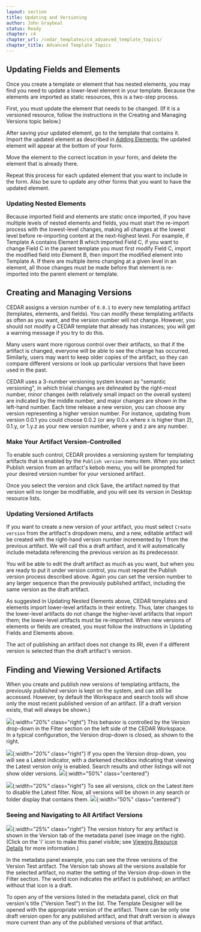 ```yaml
---
layout: section
title: Updating and Versioning
author: John Graybeal
status: Ready
chapter: c4
chapter_url: /cedar_templates/c4_advanced_template_topics/
chapter_title: Advanced Template Topics
---
```


## **Updating Fields and Elements**

Once you create a template or element that has nested elements, 
you may find you need to update a lower-level element in your template.
Because the elements are imported as static resources, this is a two-step process.

First, you must update the element that needs to be changed. 
(If it is a versioned resource, follow the instructions in the Creating and Managing Versions topic below.)

After saving your updated element, go to the template that contains it.
Import the updated element as described in <a href="https://metadatacenter.github.io/cedar-manual/sections/c2/3_adding_elements/">Adding Elements</a>; the updated element will appear at the bottom of your form. 

Move the element to the correct location in your form, 
and delete the element that is already there. 

Repeat this process for each updated element that you want to include in the form.
Also be sure to update any other forms that you want to have the updated element.

### Updating Nested Elements

Because imported field and elements are static once imported, 
if you have multiple levels of nested elements and fields,
you must start the re-import process with the lowest-level changes, 
making all changes at the lowest level before re-importing content at the next-highest level.
For example, if Template A contains Element B which imported Field C, 
if you want to change Field C in the parent template you must first modify Field C,
import the modified field into Element B, then import the modified element into Template A.
If there are multiple items changing at a given level in an element, 
all those changes must be made
before that element is re-imported into the parent element or template.

## **Creating and Managing Versions**

CEDAR assigns a version number of `0.0.1` to every new templating artifact 
(templates, elements, and fields). 
You can modify these templating artifacts as often as you want, 
and the version number will not change. 
However, you should not modify a CEDAR template that already has instances;
you will get a warning message if you try to do this. 

Many users want more rigorous control over their artifacts, so that if the artifact is changed,
everyone will be able to see the change has occurred. 
Similarly, users may want to keep older copies of the artifact, 
so they can compare different versions or look up particular versions 
that have been used in the past.

CEDAR uses a 3-number versioning system known as "semantic versioning", 
in which trivial changes are delineated by the right-most number, 
minor changes (with relatively small impact on the overall system) are 
indicated by the middle number, and major changes are shown in the left-hand number.
Each time release a new version, 
you can choose any version representing a higher version number. 
For instance, updating from version 0.0.1 you could choose 0.0.2 
(or any 0.0.x where x is higher than 2), 0.1.y, or
1.y.z as your new version number, where y and z are any number.

### Make Your Artifact Version-Controlled 

To enable such control, CEDAR provides a versioning system for templating artifacts
that is enabled by the `Publish version` menu item. 
When you select Publish version from an artifact's kebob menu,
you will be prompted for your desired version number for your versioned artifact.

Once you select the version and click Save, the artifact named by that version 
will no longer be modifiable, and you will see its version in Desktop resource lists.

### Updating Versioned Artifacts

If you want to create a new version of your artifact,
you must select `Create version` from the artifact's dropdown menu, 
and a new, editable artifact will be created with the right-hand version number
incremented by 1 from the previous artifact. We will call this a draft artifact, 
and it will automatically include metadata referencing the previous version 
as its predecessor. 

You will be able to edit the draft artifact as much as you want, 
but when you are ready to put it under version control, 
you must repeat the Publish version process described above.
Again you can set the version number to any larger sequence 
than the previously published artifact, including the same version as the draft artifact.

As suggested in Updating Nested Elements above, CEDAR templates and elements
import lower-level artifacts in their entirety. 
Thus, later changes to the lower-level artifacts do not change the higher-level artifacts
that import them; the lower-level artifacts must be re-imported.
When new versions of elements or fields are created, 
you must follow the instructions in Updating Fields and Elements above.

The act of publishing an artifact does not change its IRI, 
even if a different version is selected than the draft artifact's version.

## **Finding and Viewing Versioned Artifacts**

When you create and publish new versions of templating artifacts, 
the previously published version is kept on the system, 
and can still be accessed.
However, by default the Workspace and search tools will show only the most recent published version
of an artifact. (If a draft version exists, that will always be shown.)  

![](https://github.com/metadatacenter/cedar-manual/raw/master/docs/assets/imgs/version-control-closed-20191216.png){:width="20%" class="right"}
This behavior is controlled by the Version drop-down in the Filter section 
on the left side of the CEDAR Workspace.  
In a typical configuration, the Version drop-down is closed, as shown to the right.

![](https://github.com/metadatacenter/cedar-manual/raw/master/docs/assets/imgs/version-control-latest-enabled-20191216.png){:width="20%" class="right"}
If you open the Version drop-down, you will see a Latest indicator, 
with a darkened checkbox indicating that viewing the Latest version only is enabled.
Search results and other listings will not show older versions.
![](https://github.com/metadatacenter/cedar-manual/raw/master/docs/assets/imgs/version-control-latest-enabled-listed-20191216.png){:width="50%" class="centered"}

![](https://github.com/metadatacenter/cedar-manual/raw/master/docs/assets/imgs/version-control-latest-disabled-20191216.png){:width="20%" class="right"}
To see all versions, click on the Latest item to disable the Latest filter. 
Now, all versions will be shown in any search or folder display that contains them.
![](https://github.com/metadatacenter/cedar-manual/raw/master/docs/assets/imgs/version-control-latest-disabled-listed-20191216.png){:width="50%" class="centered"}

### Seeing and Navigating to All Artifact Versions

![](https://github.com/metadatacenter/cedar-manual/raw/master/docs/assets/imgs/version-tab-metadata-panel-20191216.png){:width="25%" class="right"}
The version history for any artifact is shown in the Version tab of the metadata panel 
(see image on the right). 
(Click on the 'i' icon to make this panel visible; see
<a href="https://metadatacenter.github.io/cedar-manual/sections/a3/5_viewing_resource_metadata/">Viewing Resource Details</a> for more information.)  

In the metadata panel example, 
you can see the three versions of the Version Test artifact. 
The Version tab shows all the versions available for the selected artifact, 
no matter the setting of the Version drop-down in the Filter section.
The world icon indicates the artifact is published; an artifact without that icon is a draft.

To open any of the versions listed in the metadata panel,
click on that version's title ("Version Test") in the list.
The Template Designer will be opened with the appropriate version of the artifact.
There can be only one draft version open for any published artifact,
and that draft version is always more current than any of the published versions
of that artifact.










